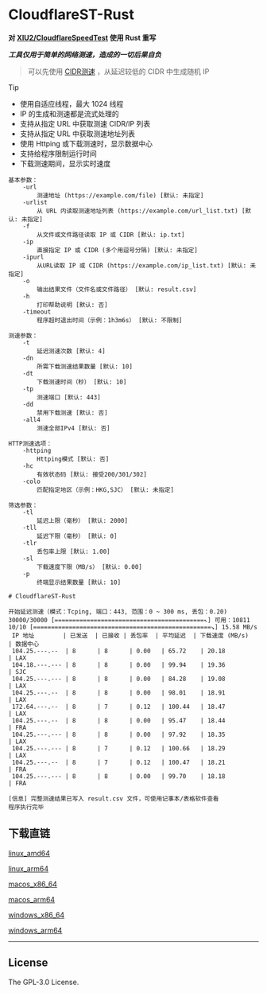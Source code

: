 # CloudflareST-Rust

**对 [XIU2/CloudflareSpeedTest](https://github.com/XIU2/CloudflareSpeedTest) 使用 Rust 重写**

***工具仅用于简单的网络测速，造成的一切后果自负***

> 可以先使用 [CIDR测速](https://github.com/GuangYu-yu/cfspeed) ，从延迟较低的 CIDR 中生成随机 IP

> [!TIP]
> - 使用自适应线程，最大 1024 线程
> - IP 的生成和测速都是流式处理的
> - 支持从指定 URL 中获取测速 CIDR/IP 列表
> - 支持从指定 URL 中获取测速地址列表
> - 使用 Httping 或下载测速时，显示数据中心
> - 支持给程序限制运行时间
> - 下载测速期间，显示实时速度

```
基本参数：
    -url
        测速地址 (https://example.com/file) [默认: 未指定]
    -urlist
        从 URL 内读取测速地址列表 (https://example.com/url_list.txt) [默认: 未指定]
    -f
        从文件或文件路径读取 IP 或 CIDR [默认: ip.txt]
    -ip
        直接指定 IP 或 CIDR (多个用逗号分隔) [默认: 未指定]
    -ipurl
        从URL读取 IP 或 CIDR (https://example.com/ip_list.txt) [默认: 未指定]
    -o
        输出结果文件（文件名或文件路径） [默认: result.csv]
    -h
        打印帮助说明 [默认: 否]
    -timeout
        程序超时退出时间（示例：1h3m6s） [默认: 不限制]
    
测速参数：
    -t
        延迟测速次数 [默认: 4]
    -dn
        所需下载测速结果数量 [默认: 10]
    -dt
        下载测速时间（秒） [默认: 10]
    -tp
        测速端口 [默认: 443]
    -dd
        禁用下载测速 [默认: 否]
    -all4
        测速全部IPv4 [默认: 否]
    
HTTP测速选项：
    -httping
        Httping模式 [默认: 否]
    -hc
        有效状态码 [默认: 接受200/301/302]
    -colo
        匹配指定地区（示例：HKG,SJC） [默认: 未指定]
    
筛选参数：
    -tl
        延迟上限（毫秒） [默认: 2000]
    -tll
        延迟下限（毫秒） [默认: 0]
    -tlr
        丢包率上限 [默认: 1.00]
    -sl
        下载速度下限（MB/s） [默认: 0.00]
    -p
        终端显示结果数量 [默认: 10]
```

```
# CloudflareST-Rust

开始延迟测速（模式：Tcping, 端口：443, 范围：0 ~ 300 ms, 丢包：0.20)
30000/30000 [==========================================↖] 可用：10811
10/10 [==================================================↘] 15.58 MB/s
 IP 地址        | 已发送  | 已接收 | 丢包率  | 平均延迟  | 下载速度 (MB/s)  | 数据中心
 104.25.---.--  | 8      | 8      | 0.00   | 65.72    | 20.18           | LAX 
 104.18.---.--- | 8      | 8      | 0.00   | 99.94    | 19.36           | SJC 
 104.25.---.--- | 8      | 8      | 0.00   | 84.28    | 19.08           | LAX 
 104.25.---.--  | 8      | 8      | 0.00   | 98.01    | 18.91           | LAX 
 172.64.---.--  | 8      | 7      | 0.12   | 100.44   | 18.47           | LAX 
 104.25.---.--  | 8      | 8      | 0.00   | 95.47    | 18.44           | FRA 
 104.25.---.--- | 8      | 8      | 0.00   | 97.92    | 18.35           | LAX 
 104.25.---.--- | 8      | 7      | 0.12   | 100.66   | 18.29           | LAX 
 104.25.---.--  | 8      | 7      | 0.12   | 100.47   | 18.21           | FRA 
 104.25.---.--- | 8      | 8      | 0.00   | 99.70    | 18.18           | FRA

[信息] 完整测速结果已写入 result.csv 文件，可使用记事本/表格软件查看
程序执行完毕
```

## 下载直链

[linux_amd64](https://raw.githubusercontent.com/GuangYu-yu/CloudflareST-Rust/refs/heads/main/binaries/linux_amd64/CloudflareST-Rust)

[linux_arm64](https://raw.githubusercontent.com/GuangYu-yu/CloudflareST-Rust/refs/heads/main/binaries/linux_arm64/CloudflareST-Rust)

[macos_x86_64](https://raw.githubusercontent.com/GuangYu-yu/CloudflareST-Rust/refs/heads/main/binaries/macos_x86_64/CloudflareST-Rust)

[macos_arm64](https://raw.githubusercontent.com/GuangYu-yu/CloudflareST-Rust/refs/heads/main/binaries/macos_arm64/CloudflareST-Rust)

[windows_x86_64](https://raw.githubusercontent.com/GuangYu-yu/CloudflareST-Rust/refs/heads/main/binaries/windows_x86_64/CloudflareST-Rust.exe)

[windows_arm64](https://raw.githubusercontent.com/GuangYu-yu/CloudflareST-Rust/refs/heads/main/binaries/windows_arm64/CloudflareST-Rust.exe)

****

## License

The GPL-3.0 License.
